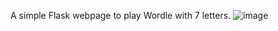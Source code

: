 A simple Flask webpage to play Wordle with 7 letters.
![image](https://github.com/user-attachments/assets/156db536-d28b-4862-9bb6-87ae4ea4db7a)
